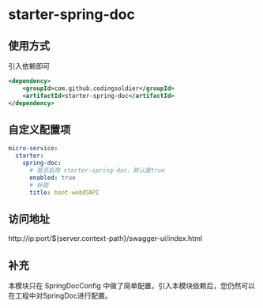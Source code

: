 # starter-spring-doc

## 使用方式
引入依赖即可
```xml
<dependency>
    <groupId>com.github.codingsoldier</groupId>
    <artifactId>starter-spring-doc</artifactId>
</dependency>
```

## 自定义配置项
```yaml
micro-service:
  starter:
    spring-doc:
      # 是否启用 starter-spring-doc，默认是true
      enabled: true
      # 标题
      title: boot-web的API
```

## 访问地址

http://ip:port/${server.context-path}/swagger-ui/index.html

## 补充
本模块只在 SpringDocConfig 中做了简单配置，引入本模块依赖后，您仍然可以在工程中对SpringDoc进行配置。

